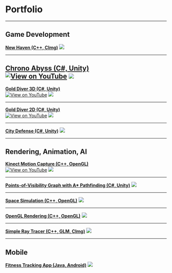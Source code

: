 # Portfolio

---

## Game Development

**[New Haven (C++, CImg)](https://github.com/OmarAlFarajat/New-Haven-Board-Game)**
<img src="images/new-haven_thumbnail.jpg?raw=true"/>

---

**[Chrono Abyss (C#, Unity)](https://github.com/christopherdufort/Dream-Eater-Interactive)**
<br>[![View on YouTube](images/youtube_icon.jpg?raw=true)](https://www.youtube.com/watch?v=_nvECaCOx4Y)
<img src="images/chrono-abyss_thumbnail.jpg?raw=true"/>
---

**[Gold Diver 3D (C#, Unity)](https://github.com/OmarAlFarajat/Gold-Diver-3D)**
<br>[![View on YouTube](images/youtube_icon.jpg?raw=true)](https://www.youtube.com/watch?v=sOH0t1z6z34)
<img src="images/gold-diver-3d_thumbnail.jpg?raw=true"/>

---

**[Gold Diver 2D (C#, Unity)](https://github.com/OmarAlFarajat/Gold-Diver-2D)**
<br>[![View on YouTube](images/youtube_icon.jpg?raw=true)](https://www.youtube.com/watch?v=XjyPEf7X2iE)
<img src="images/gold-diver-2d_thumbnail.jpg?raw=true"/>

---

**[City Defense (C#, Unity)](https://github.com/zee366/CityDefense)**
<img src="images/city-defense_thumbnail.jpg?raw=true"/>

---

## Rendering, Animation, AI

**[Kinect Motion Capture (C++, OpenGL)](https://github.com/OmarAlFarajat/Kinect-Motion-Capture)**
<br>[![View on YouTube](images/youtube_icon.jpg?raw=true)](https://www.youtube.com/watch?v=YRt8sM6gbdI)
<img src="images/kinect-mocap_thumbnail.jpg?raw=true"/>

---

**[Points-of-Visibility Graph with A* Pathfinding (C#, Unity)](https://github.com/OmarAlFarajat/Unity-POV-Graph)**
<img src="images/pov-graph_thumbnail.jpg?raw=true"/>

---

**[Space Simulation (C++, OpenGL)](https://github.com/zee366/SpaceSimulation)**
<img src="images/space-sim_thumbnail.jpg?raw=true"/>

---

**[OpenGL Rendering (C++, OpenGL)](https://github.com/OmarAlFarajat/OpenGL-Rendering)**
<img src="images/opengl-render_thumbnail.jpg?raw=true"/>

---

**[Simple Ray Tracer (C++, GLM, CImg)](https://github.com/OmarAlFarajat/Simple-Ray-Tracer)**
<img src="images/ray-tracer_thumbnail.jpg?raw=true"/>

---

## Mobile

**[Fitness Tracking App (Java, Android)](https://github.com/comp354-group-i-j/fitnesstracking)**
<img src="images/fitness-app_thumbnail.jpg?raw=true"/>
